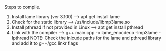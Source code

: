 Steps to compile.
1) Install lame library (ver 3.100)
   --> apt get install lame 
2) Check for the static library
   --> /us/include/libmp3lame.so
3) Install pthread if not provided in Linux 
   --> apt get install pthread
4) Link with the compiler
   --> g++ main.cpp -o lame_enocder.o -lmp3lame -lpthread 
   NOTE: Check the inlcude paths for the lame and pthread library and add it to g++/gcc linkr flags
